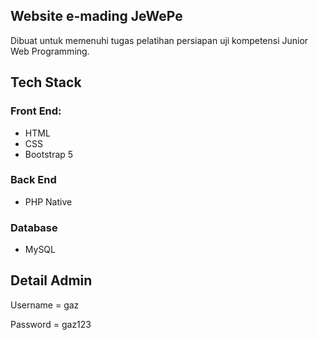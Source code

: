 ## Website e-mading JeWePe
Dibuat untuk memenuhi tugas pelatihan persiapan uji kompetensi Junior Web Programming.

## Tech Stack
### Front End:
- HTML
- CSS
- Bootstrap 5

### Back End
- PHP Native

### Database
- MySQL

## Detail Admin
Username = gaz

Password = gaz123